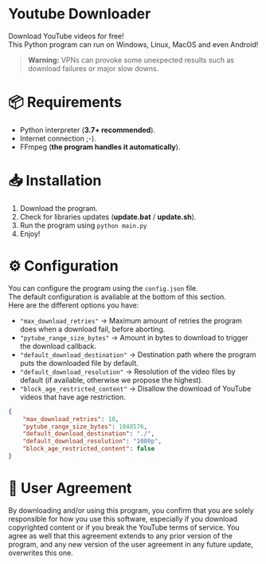 # Youtube Downloader
Download YouTube videos for free! <br/>
This Python program can run on Windows, Linux, MacOS and even Android!
> **Warning:** VPNs can provoke some unexpected results such as download failures or major slow downs.

# 📦 Requirements
- Python interpreter (**3.7+ recommended**).
- Internet connection ;-).
- FFmpeg (**the program handles it automatically**).

# 📥 Installation
1) Download the program. <br/>
2) Check for libraries updates (**update.bat** / **update.sh**). <br/>
3) Run the program using `python main.py` <br/>
4) Enjoy!

# ⚙️ Configuration
You can configure the program using the `config.json` file. <br/>
The default configuration is available at the bottom of this section. <br/>
Here are the different options you have:
- `"max_download_retries"` -> Maximum amount of retries the program does when a download fail, before aborting.
- `"pytube_range_size_bytes"` -> Amount in bytes to download to trigger the download callback.
- `"default_download_destination"` -> Destination path where the program puts the downloaded file by default.
- `"default_download_resolution"` -> Resolution of the video files by default (if available, otherwise we propose the highest).
- `"block_age_restricted_content"` -> Disallow the download of YouTube videos that have age restriction.
``` json
{
    "max_download_retries": 10,
    "pytube_range_size_bytes": 1048576,
    "default_download_destination": "./",
    "default_download_resolution": "1080p",
    "block_age_restricted_content": false
}
```

# 🤝 User Agreement
By downloading and/or using this program, you confirm that you are solely responsible for how you use this software, especially if you download copyrighted content or if you break the YouTube terms of service. You agree as well that this agreement extends to any prior version of the program, and any new version of the user agreement in any future update, overwrites this one.
